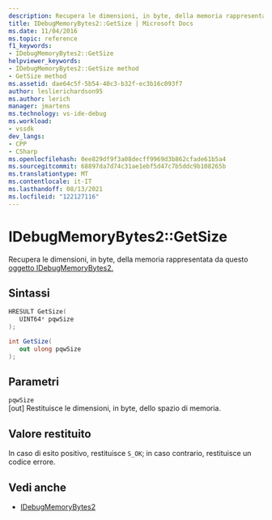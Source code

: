 ```yaml
---
description: Recupera le dimensioni, in byte, della memoria rappresentata da questo oggetto IDebugMemoryBytes2.
title: IDebugMemoryBytes2::GetSize | Microsoft Docs
ms.date: 11/04/2016
ms.topic: reference
f1_keywords:
- IDebugMemoryBytes2::GetSize
helpviewer_keywords:
- IDebugMemoryBytes2::GetSize method
- GetSize method
ms.assetid: dae64c5f-5b54-40c3-b32f-ec3b16c093f7
author: leslierichardson95
ms.author: lerich
manager: jmartens
ms.technology: vs-ide-debug
ms.workload:
- vssdk
dev_langs:
- CPP
- CSharp
ms.openlocfilehash: 0ee829df9f3a08decff9969d3b862cfade61b5a4
ms.sourcegitcommit: 68897da7d74c31ae1ebf5d47c7b5ddc9b108265b
ms.translationtype: MT
ms.contentlocale: it-IT
ms.lasthandoff: 08/13/2021
ms.locfileid: "122127116"
---
```

# <a name="idebugmemorybytes2getsize"></a>IDebugMemoryBytes2::GetSize
Recupera le dimensioni, in byte, della memoria rappresentata da questo [oggetto IDebugMemoryBytes2.](../../../extensibility/debugger/reference/idebugmemorybytes2.md)

## <a name="syntax"></a>Sintassi

```cpp
HRESULT GetSize( 
   UINT64* pqwSize
);
```

```csharp
int GetSize(
   out ulong pqwSize
);
```

## <a name="parameters"></a>Parametri
`pqwSize`\
[out] Restituisce le dimensioni, in byte, dello spazio di memoria.

## <a name="return-value"></a>Valore restituito
 In caso di esito positivo, restituisce `S_OK`; in caso contrario, restituisce un codice errore.

## <a name="see-also"></a>Vedi anche
- [IDebugMemoryBytes2](../../../extensibility/debugger/reference/idebugmemorybytes2.md)
